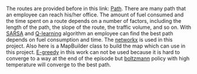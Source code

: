 
The routes are provided before in this link: [Path](https://www.google.com/maps/d/viewer?mid=1sYBzYAzJ99W9Le8IObYut6tvwy8QlJUJ&ll=35.755360553840816%2C51.393035300000065&z=12).
There are many path that an employee can reach his/her office. The amount of fuel consumed and the time spent on a route depends on a number of factors, including the length of the path, the slope of the route, the traffic volume, and so on.
With [SARSA](https://en.wikipedia.org/wiki/State–action–reward–state–action) and [Q-learning](https://en.wikipedia.org/wiki/Q-learning) algorithm an employee can find the best path depends on fuel consumption and time.
The [networkx](https://networkx.github.io) is used in this project.
Also here is a MapBuilder class to build the map which can use in this project.
[E-greedy](https://junedmunshi.wordpress.com/2012/03/30/how-to-implement-epsilon-greedy-strategy-policy/) in this work can not be used because it is hard to converge to a way at the end of the episode but [boltzmann](https://en.wikipedia.org/wiki/Boltzmann_distribution) policy with high temperature will converge to the best path.
